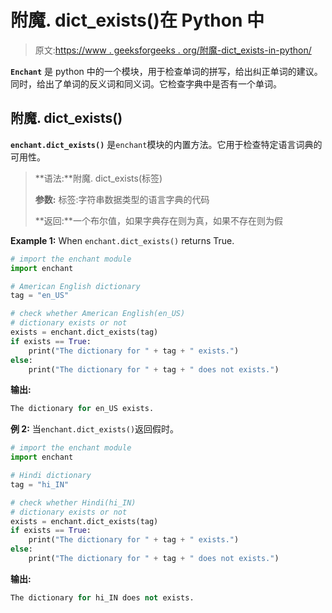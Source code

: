 # 附魔. dict_exists()在 Python 中

> 原文:[https://www . geeksforgeeks . org/附魔-dict_exists-in-python/](https://www.geeksforgeeks.org/enchant-dict_exists-in-python/)

**`Enchant`** 是 python 中的一个模块，用于检查单词的拼写，给出纠正单词的建议。同时，给出了单词的反义词和同义词。它检查字典中是否有一个单词。

## 附魔. dict_exists()

**`enchant.dict_exists()`** 是`enchant`模块的内置方法。它用于检查特定语言词典的可用性。

> **语法:**附魔. dict_exists(标签)
> 
> **参数:**
> 标签:字符串数据类型的语言字典的代码
> 
> **返回:**一个布尔值，如果字典存在则为真，如果不存在则为假

**Example 1:** When `enchant.dict_exists()` returns True.

```py
# import the enchant module
import enchant

# American English dictionary
tag = "en_US"

# check whether American English(en_US) 
# dictionary exists or not
exists = enchant.dict_exists(tag)
if exists == True:
    print("The dictionary for " + tag + " exists.")
else:
    print("The dictionary for " + tag + " does not exists.")
```

**输出:**

```py
The dictionary for en_US exists.
```

**例 2:** 当`enchant.dict_exists()`返回假时。

```py
# import the enchant module
import enchant

# Hindi dictionary
tag = "hi_IN"

# check whether Hindi(hi_IN) 
# dictionary exists or not
exists = enchant.dict_exists(tag)
if exists == True:
    print("The dictionary for " + tag + " exists.")
else:
    print("The dictionary for " + tag + " does not exists.")
```

**输出:**

```py
The dictionary for hi_IN does not exists.
```